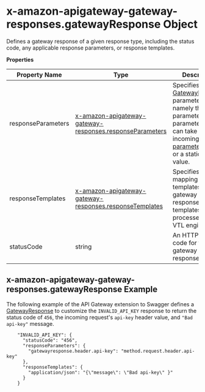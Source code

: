 # x\-amazon\-apigateway\-gateway\-responses\.gatewayResponse Object<a name="api-gateway-swagger-extensions-gateway-responses.gatewayResponse"></a>

Defines a gateway response of a given response type, including the status code, any applicable response parameters, or response templates\. 


**Properties**  

| Property Name | Type | Description | 
| --- | --- | --- | 
| responseParameters | [x\-amazon\-apigateway\-gateway\-responses\.responseParameters](api-gateway-swagger-extensions-gateway-responses.responseParameters.md) |  Specifies the [GatewayResponse](http://docs.aws.amazon.com/apigateway/api-reference/resource/gateway-response/) parameters, namely the header parameters\. The parameter values can take any incoming [request parameter](request-response-data-mappings.md#mapping-request-parameters) value or a static custom value\.  | 
| responseTemplates | [x\-amazon\-apigateway\-gateway\-responses\.responseTemplates](api-gateway-swagger-extensions-gateway-responses.responseTemplates.md) |  Specifies the mapping templates of the gateway response\. The templates are not processed by the VTL engine\.  | 
| statusCode | string |  An HTTP status code for the gateway response\.  | 

## x\-amazon\-apigateway\-gateway\-responses\.gatewayResponse Example<a name="api-gateway-swagger-extensions-gateway-responses.gatewayResponse-example"></a>

 The following example of the API Gateway extension to Swagger defines a [GatewayResponse](http://docs.aws.amazon.com/apigateway/api-reference/resource/gateway-response/) to customize the `INVALID_API_KEY` response to return the status code of `456`, the incoming request's `api-key` header value, and `"Bad api-key"` message\. 

```
    "INVALID_API_KEY": {
      "statusCode": "456",
      "responseParameters": {
        "gatewayresponse.header.api-key": "method.request.header.api-key"
      },
      "responseTemplates": {
        "application/json": "{\"message\": \"Bad api-key\" }"
      }
    }
```